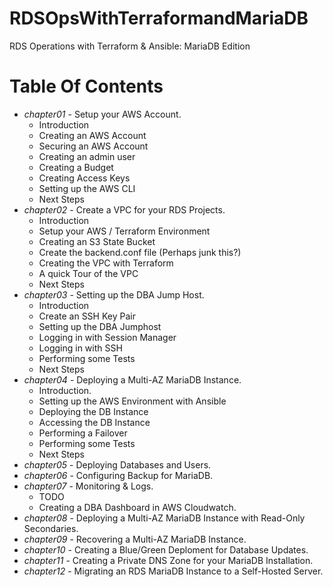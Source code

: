 # RDSOpsWithTerraformandMariaDB
RDS Operations with Terraform & Ansible: MariaDB Edition

# Table Of Contents

* *chapter01* - Setup your AWS Account.
  * Introduction
  * Creating an AWS Account
  * Securing an AWS Account
  * Creating an admin user
  * Creating a Budget
  * Creating Access Keys
  * Setting up the AWS CLI
  * Next Steps
* *chapter02* - Create a VPC for your RDS Projects.
  * Introduction
  * Setup your AWS / Terraform Environment
  * Creating an S3 State Bucket
  * Create the backend.conf file (Perhaps junk this?)
  * Creating the VPC with Terraform
  * A quick Tour of the VPC
  * Next Steps
* *chapter03* - Setting up the DBA Jump Host.
  * Introduction
  * Create an SSH Key Pair
  * Setting up the DBA Jumphost
  * Logging in with Session Manager
  * Logging in with SSH
  * Performing some Tests
  * Next Steps
* *chapter04* - Deploying a Multi-AZ MariaDB Instance.
  * Introduction.
  * Setting up the AWS Environment with Ansible
  * Deploying the DB Instance
  * Accessing the DB Instance
  * Performing a Failover
  * Performing some Tests
  * Next Steps
* *chapter05* - Deploying Databases and Users.
* *chapter06* - Configuring Backup for MariaDB.
* *chapter07* - Monitoring & Logs.
  * TODO
  * Creating a DBA Dashboard in AWS Cloudwatch.
* *chapter08* - Deploying a Multi-AZ MariaDB Instance with Read-Only Secondaries.
* *chapter09* - Recovering a Multi-AZ MariaDB Instance.
* *chapter10* - Creating a Blue/Green Deploment for Database Updates.
* *chapter11* - Creating a Private DNS Zone for your MariaDB Installation.
* *chapter12* - Migrating an RDS MariaDB Instance to a Self-Hosted Server.

